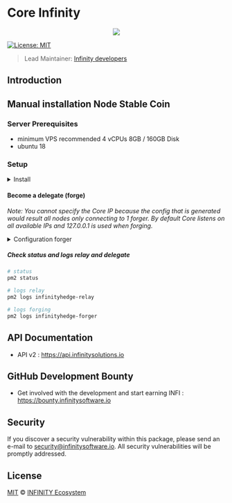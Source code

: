 # Core Infinity

<p align="center">
    <img src="https://raw.githubusercontent.com/Plusid/core-master/core-master-hedge/banner_hedge.png" />
</p>

[![License: MIT](https://badgen.now.sh/badge/license/MIT/green)](https://opensource.org/licenses/MIT)

> Lead Maintainer: [Infinity developers](https://github.com/Plusid)

## Introduction

## Manual installation Node Stable Coin

### Server Prerequisites

- minimum VPS recommended 
4 vCPUs 8GB / 160GB Disk
- ubuntu 18

### Setup

<details><summary>Install</summary>

```bash
# Install Relay Infinity Hedge
git clone https://github.com/InfinitySoftwareLTD/core-master-EDGE.git
cd core-master-EDGE
bash install.sh

# choose a network
Mainnet

# Start Relay
cd core-master-EDGE
infinityhedge relay:start


# config database

```

</details>


#### Become a delegate (forge)

*Note: You cannot specify the Core IP because the config that is generated would result all nodes only connecting to 1 forger. By default Core listens on all available IPs and 127.0.0.1 is used when forging.*

<details><summary>Configuration forger</summary>

```bash
# Entry your delegate phrase (wallet passphrase) as forger
infinityhedge config:forger

# Start Forging
infinityhedge forger:start

```

</details>

##### Check status and logs relay and delegate

```bash
# status
pm2 status

# logs relay
pm2 logs infinityhedge-relay

# logs forging
pm2 logs infinityhedge-forger

```

## API Documentation

-   API v2 : https://api.infinitysolutions.io

## GitHub Development Bounty

-   Get involved with the development and start earning INFI : https://bounty.infinitysoftware.io

## Security

If you discover a security vulnerability within this package, please send an e-mail to security@infinitysoftware.io. All security vulnerabilities will be promptly addressed.

## License

[MIT](LICENSE) © [INFINITY Ecosystem](https://infinitysoftware.io)
